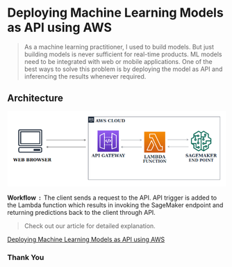 <h1> Deploying Machine Learning Models as API using AWS </h1>

> As a machine learning practitioner, I used to build models. But just building models is never sufficient for real-time products. ML models need to be integrated with web or mobile applications. One of the best ways to solve this problem is by deploying the model as API and inferencing the results whenever required.

<h2>Architecture </h2>
<img src='Images/main.png'> 

<p><b>Workflow &nbsp;: &nbsp;</b>The client sends a request to the API. API trigger is added to the Lambda function which results in invoking the SageMaker endpoint and returning predictions back to the client through API.</p>

> Check out our article for detailed explanation.

<a href=
'https://medium.com/towards-artificial-intelligence/deploying-machine-learning-models-as-api-using-aws-a25d05518084?source=friends_link&sk=51edbb3e4021c8ad7573dc28c4098b16'> Deploying Machine Learning Models as API using AWS </a>


<h3> Thank You </h3>
